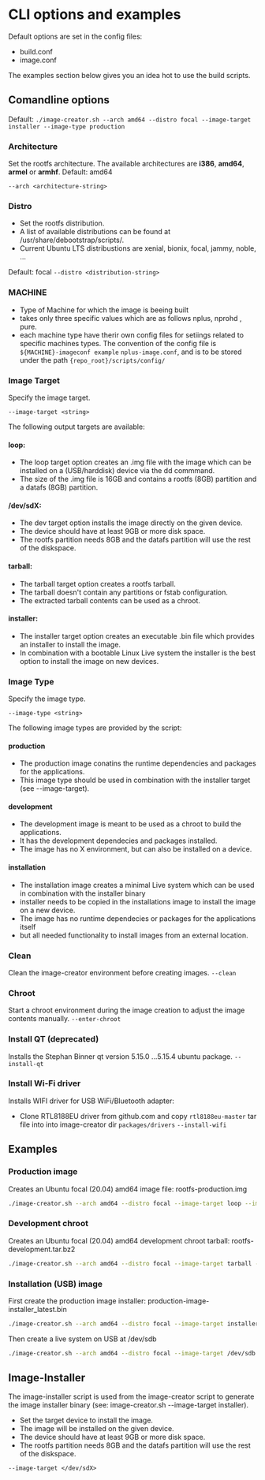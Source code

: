 # CLI options and examples

Default options are set in the config files:
- build.conf 
- image.conf

The examples section below gives you an idea hot to use the build scripts.

## Comandline options

Default: `./image-creator.sh --arch amd64 --distro focal --image-target installer --image-type production`

### Architecture

Set the rootfs architecture. The available architectures are **i386**, **amd64**, **armel** or **armhf**.
Default: amd64

`--arch <architecture-string>`

### Distro

- Set the rootfs distribution. 
- A list of available distributions can be found at /usr/share/debootstrap/scripts/. 
- Current Ubuntu LTS distribustions are xenial, bionix, focal, jammy, noble, ...

Default: focal
`--distro <distribution-string>`

### MACHINE
- Type of Machine for which the image is beeing built 
- takes only three specific values which are as follows nplus, nprohd , pure.
- each machine type have therir own config files for setiings related to specific machines types.
   The convention of the config file is `${MACHINE}-imageconf example` `nplus-image.conf`, and is 
   to be stored under the path `{repo_root}/scripts/config/`
### Image Target

Specify the image target. 

`--image-target <string>`

The following output targets are available:

#### loop:
- The loop target option creates an .img file with the image which can be installed on a (USB/harddisk) device via the dd commmand. 
- The size of the .img file is 16GB and contains a rootfs (8GB) partition and a datafs (8GB) partition.

#### /dev/sdX:
- The dev target option installs the image directly on the given device. 
- The device should have at least 9GB or more disk space. 
- The rootfs partition needs 8GB and the datafs partition will use the rest of the diskspace.

#### tarball:
- The tarball target option creates a rootfs tarball. 
- The tarball doesn't contain any partitions or fstab configuration. 
- The extracted tarball contents can be used as a chroot.

#### installer:
- The installer target option creates an executable .bin file which provides an installer to install the image. 
- In combination with a bootable Linux Live system the installer is the best option to install the image on new devices.



### Image Type

Specify the image type. 

`--image-type <string>`

The following image types are provided by the script:  

#### production
- The production image conatins the runtime dependencies and packages for the applications. 
- This image type should be used in combination with the installer target (see --image-target).

#### development
- The development image is meant to be used as a chroot to build the applications. 
- It has the development dependecies and packages installed. 
- The image has no X environment, but can also be installed on a device.

#### installation
- The installation image creates a minimal Live system which can be used in combination with the installer binary 
- installer needs to be copied in the installations image to install the image on a new device. 
- The image has no runtime dependecies or packages for the applications itself 
- but all needed functionality to install images from an external location.


### Clean
Clean the image-creator environment before creating images.
`--clean`

### Chroot
Start a chroot environment during the image creation to adjust the image contents manually.
`--enter-chroot`

### Install QT (deprecated)
Installs the Stephan Binner qt version 5.15.0 ...5.15.4 ubuntu package.
`--install-qt`

### Install Wi-Fi driver
Installs WIFI driver for USB WiFi/Bluetooth adapter:
- Clone RTL8188EU driver from github.com and copy `rtl8188eu-master` tar file into into image-creator dir `packages/drivers`
`--install-wifi`

## Examples

### Production image

Creates an Ubuntu focal (20.04) amd64 image file: rootfs-production.img
```sh
./image-creator.sh --arch amd64 --distro focal --image-target loop --image-type production
```

### Development chroot

Creates an Ubuntu focal (20.04) amd64 development chroot tarball: rootfs-development.tar.bz2
```sh
./image-creator.sh --arch amd64 --distro focal --image-target tarball --image-type development
```

### Installation (USB) image

First create the production image installer: production-image-installer_latest.bin
```sh
./image-creator.sh --arch amd64 --distro focal --image-target installer --image-type production
```

Then create a live system on USB at /dev/sdb
```sh
./image-creator.sh --arch amd64 --distro focal --image-target /dev/sdb --image-type installation
```




## Image-Installer

The image-installer script is used from the image-creator script to generate the image installer binary (see: image-creator.sh --image-target installer).
- Set the target device to install the image.
- The image will be installed on the given device.
- The device should have at least 9GB or more disk space.
- The rootfs partition needs 8GB and the datafs partition will use the rest of the diskspace.

`--image-target </dev/sdX>`
     
